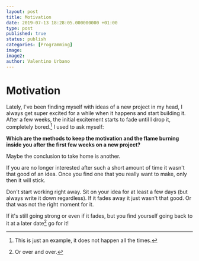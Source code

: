 ```yaml
---
layout: post
title: Motivation
date: 2019-07-13 18:28:05.000000000 +01:00
type: post
published: true
status: publish
categories: [Programming]
image:
image2:
author: Valentino Urbano
---
```


# Motivation
<!-- 2014-05-06  -->
Lately, I've been finding myself with ideas of a new project in my head, I always get super excited for a while when it happens and start building it. After a few weeks, the initial excitement starts to fade until I drop it, completely bored.[^1] I used to ask myself:

**Which are the methods to keep the motivation and the flame burning inside you after the first few weeks on a new project?**

Maybe the conclusion to take home is another.

If you are no longer interested after such a short amount of time it wasn't that good of an idea. Once you find one that you really want to make, only then it will stick.

Don't start working right away. Sit on your idea for at least a few days (but always write it down regardless). If it fades away it just wasn't that good. Or that was not the right moment for it.

If it's still going strong or even if it fades, but you find yourself going back to it at a later date[^2] go for it!


[^1]: This is just an example, it does not happen all the times.
[^2]: Or over and over.